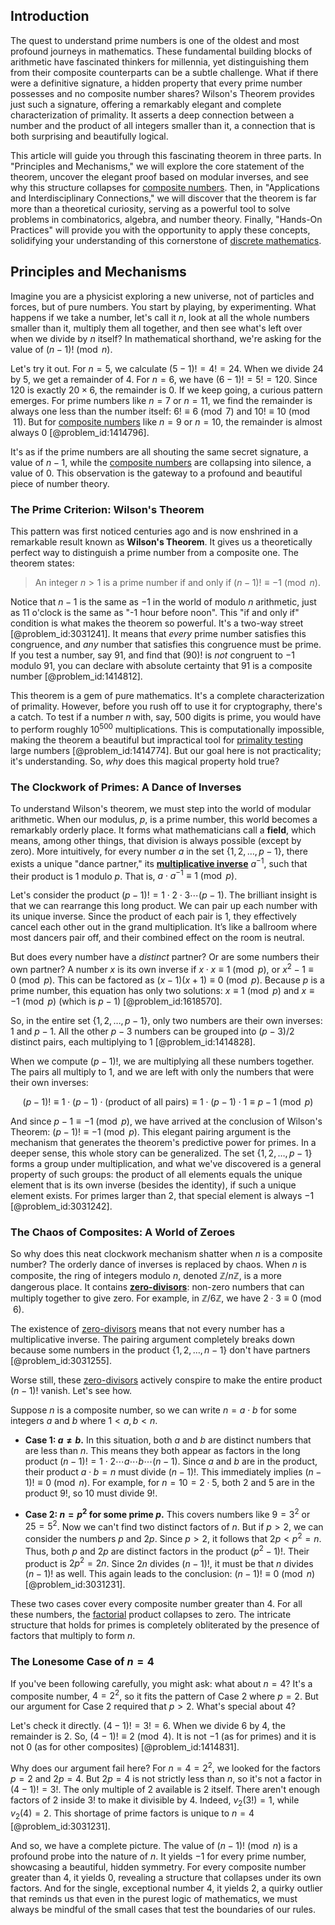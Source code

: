 ## Introduction
The quest to understand prime numbers is one of the oldest and most profound journeys in mathematics. These fundamental building blocks of arithmetic have fascinated thinkers for millennia, yet distinguishing them from their composite counterparts can be a subtle challenge. What if there were a definitive signature, a hidden property that every prime number possesses and no composite number shares? Wilson's Theorem provides just such a signature, offering a remarkably elegant and complete characterization of primality. It asserts a deep connection between a number and the product of all integers smaller than it, a connection that is both surprising and beautifully logical.

This article will guide you through this fascinating theorem in three parts. In "Principles and Mechanisms," we will explore the core statement of the theorem, uncover the elegant proof based on modular inverses, and see why this structure collapses for [composite numbers](@article_id:263059). Then, in "Applications and Interdisciplinary Connections," we will discover that the theorem is far more than a theoretical curiosity, serving as a powerful tool to solve problems in combinatorics, algebra, and number theory. Finally, "Hands-On Practices" will provide you with the opportunity to apply these concepts, solidifying your understanding of this cornerstone of [discrete mathematics](@article_id:149469).

## Principles and Mechanisms

Imagine you are a physicist exploring a new universe, not of particles and forces, but of pure numbers. You start by playing, by experimenting. What happens if we take a number, let's call it $n$, look at all the whole numbers smaller than it, multiply them all together, and then see what's left over when we divide by $n$ itself? In mathematical shorthand, we're asking for the value of $(n-1)! \pmod n$.

Let's try it out. For $n=5$, we calculate $(5-1)! = 4! = 24$. When we divide 24 by 5, we get a remainder of 4. For $n=6$, we have $(6-1)! = 5! = 120$. Since 120 is exactly $20 \times 6$, the remainder is 0. If we keep going, a curious pattern emerges. For prime numbers like $n=7$ or $n=11$, we find the remainder is always one less than the number itself: $6! \equiv 6 \pmod 7$ and $10! \equiv 10 \pmod{11}$. But for [composite numbers](@article_id:263059) like $n=9$ or $n=10$, the remainder is almost always 0 [@problem_id:1414796].

It's as if the prime numbers are all shouting the same secret signature, a value of $n-1$, while the [composite numbers](@article_id:263059) are collapsing into silence, a value of 0. This observation is the gateway to a profound and beautiful piece of number theory.

### The Prime Criterion: Wilson's Theorem

This pattern was first noticed centuries ago and is now enshrined in a remarkable result known as **Wilson's Theorem**. It gives us a theoretically perfect way to distinguish a prime number from a composite one. The theorem states:

> An integer $n > 1$ is a prime number if and only if $(n-1)! \equiv -1 \pmod n$.

Notice that $n-1$ is the same as $-1$ in the world of modulo $n$ arithmetic, just as 11 o'clock is the same as "-1 hour before noon". This "if and only if" condition is what makes the theorem so powerful. It's a two-way street [@problem_id:3031241]. It means that *every* prime number satisfies this congruence, and *any* number that satisfies this congruence must be prime. If you test a number, say 91, and find that $(90)!$ is *not* congruent to $-1$ modulo 91, you can declare with absolute certainty that 91 is a composite number [@problem_id:1414812].

This theorem is a gem of pure mathematics. It's a complete characterization of primality. However, before you rush off to use it for cryptography, there's a catch. To test if a number $n$ with, say, 500 digits is prime, you would have to perform roughly $10^{500}$ multiplications. This is computationally impossible, making the theorem a beautiful but impractical tool for [primality testing](@article_id:153523) large numbers [@problem_id:1414774]. But our goal here is not practicality; it's understanding. So, *why* does this magical property hold true?

### The Clockwork of Primes: A Dance of Inverses

To understand Wilson's theorem, we must step into the world of modular arithmetic. When our modulus, $p$, is a prime number, this world becomes a remarkably orderly place. It forms what mathematicians call a **field**, which means, among other things, that division is always possible (except by zero). More intuitively, for every number $a$ in the set $\{1, 2, \dots, p-1\}$, there exists a unique "dance partner," its **[multiplicative inverse](@article_id:137455)** $a^{-1}$, such that their product is 1 modulo $p$. That is, $a \cdot a^{-1} \equiv 1 \pmod p$.

Let's consider the product $(p-1)! = 1 \cdot 2 \cdot 3 \cdots (p-1)$. The brilliant insight is that we can rearrange this long product. We can pair up each number with its unique inverse. Since the product of each pair is 1, they effectively cancel each other out in the grand multiplication. It’s like a ballroom where most dancers pair off, and their combined effect on the room is neutral.

But does every number have a *distinct* partner? Or are some numbers their own partner? A number $x$ is its own inverse if $x \cdot x \equiv 1 \pmod p$, or $x^2 - 1 \equiv 0 \pmod p$. This can be factored as $(x-1)(x+1) \equiv 0 \pmod p$. Because $p$ is a prime number, this equation has only two solutions: $x \equiv 1 \pmod p$ and $x \equiv -1 \pmod p$ (which is $p-1$) [@problem_id:1618570].

So, in the entire set $\{1, 2, \dots, p-1 \}$, only two numbers are their own inverses: 1 and $p-1$. All the other $p-3$ numbers can be grouped into $(p-3)/2$ distinct pairs, each multiplying to 1 [@problem_id:1414828].

When we compute $(p-1)!$, we are multiplying all these numbers together. The pairs all multiply to 1, and we are left with only the numbers that were their own inverses:

$$
(p-1)! \equiv 1 \cdot (p-1) \cdot (\text{product of all pairs}) \equiv 1 \cdot (p-1) \cdot 1 \equiv p-1 \pmod p
$$

And since $p-1 \equiv -1 \pmod p$, we have arrived at the conclusion of Wilson's Theorem: $(p-1)! \equiv -1 \pmod p$. This elegant pairing argument is the mechanism that generates the theorem's predictive power for primes. In a deeper sense, this whole story can be generalized. The set $\{1, 2, \dots, p-1\}$ forms a group under multiplication, and what we've discovered is a general property of such groups: the product of all elements equals the unique element that is its own inverse (besides the identity), if such a unique element exists. For primes larger than 2, that special element is always $-1$ [@problem_id:3031242].

### The Chaos of Composites: A World of Zeroes

So why does this neat clockwork mechanism shatter when $n$ is a composite number? The orderly dance of inverses is replaced by chaos. When $n$ is composite, the ring of integers modulo $n$, denoted $\mathbb{Z}/n\mathbb{Z}$, is a more dangerous place. It contains **[zero-divisors](@article_id:150557)**: non-zero numbers that can multiply together to give zero. For example, in $\mathbb{Z}/6\mathbb{Z}$, we have $2 \cdot 3 \equiv 0 \pmod 6$.

The existence of [zero-divisors](@article_id:150557) means that not every number has a multiplicative inverse. The pairing argument completely breaks down because some numbers in the product $\{1, 2, \dots, n-1\}$ don't have partners [@problem_id:3031255].

Worse still, these [zero-divisors](@article_id:150557) actively conspire to make the entire product $(n-1)!$ vanish. Let's see how.

Suppose $n$ is a composite number, so we can write $n = a \cdot b$ for some integers $a$ and $b$ where $1 < a, b < n$.

- **Case 1: $a \neq b$.** In this situation, both $a$ and $b$ are distinct numbers that are less than $n$. This means they both appear as factors in the long product $(n-1)! = 1 \cdot 2 \cdots a \cdots b \cdots (n-1)$. Since $a$ and $b$ are in the product, their product $a \cdot b = n$ must divide $(n-1)!$. This immediately implies $(n-1)! \equiv 0 \pmod n$. For example, for $n=10=2 \cdot 5$, both 2 and 5 are in the product $9!$, so $10$ must divide $9!$.

- **Case 2: $n = p^2$ for some prime $p$.** This covers numbers like $9=3^2$ or $25=5^2$. Now we can't find two distinct factors of $n$. But if $p > 2$, we can consider the numbers $p$ and $2p$. Since $p>2$, it follows that $2p < p^2=n$. Thus, both $p$ and $2p$ are distinct factors in the product $(p^2-1)!$. Their product is $2p^2 = 2n$. Since $2n$ divides $(n-1)!$, it must be that $n$ divides $(n-1)!$ as well. This again leads to the conclusion: $(n-1)! \equiv 0 \pmod n$ [@problem_id:3031231].

These two cases cover every composite number greater than 4. For all these numbers, the [factorial](@article_id:266143) product collapses to zero. The intricate structure that holds for primes is completely obliterated by the presence of factors that multiply to form $n$.

### The Lonesome Case of $n=4$

If you've been following carefully, you might ask: what about $n=4$? It's a composite number, $4=2^2$, so it fits the pattern of Case 2 where $p=2$. But our argument for Case 2 required that $p>2$. What's special about 4?

Let's check it directly. $(4-1)! = 3! = 6$. When we divide 6 by 4, the remainder is 2. So, $(4-1)! \equiv 2 \pmod 4$. It is not $-1$ (as for primes) and it is not $0$ (as for other composites) [@problem_id:1414831].

Why does our argument fail here? For $n=4=2^2$, we looked for the factors $p=2$ and $2p=4$. But $2p=4$ is not strictly less than $n$, so it's not a factor in $(4-1)! = 3!$. The only multiple of 2 available is 2 itself. There aren't enough factors of 2 inside $3!$ to make it divisible by 4. Indeed, $v_2(3!) = 1$, while $v_2(4)=2$. This shortage of prime factors is unique to $n=4$ [@problem_id:3031231].

And so, we have a complete picture. The value of $(n-1)! \pmod n$ is a profound probe into the nature of $n$. It yields $-1$ for every prime number, showcasing a beautiful, hidden symmetry. For every composite number greater than 4, it yields 0, revealing a structure that collapses under its own factors. And for the single, exceptional number 4, it yields 2, a quirky outlier that reminds us that even in the purest logic of mathematics, we must always be mindful of the small cases that test the boundaries of our rules.